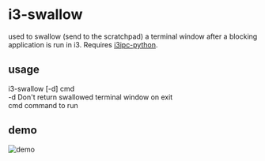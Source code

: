 # i3-swallow
used to swallow (send to the scratchpad) a terminal window after a blocking application is run in i3. Requires [i3ipc-python](https://github.com/acrisci/i3ipc-python/).

## usage
i3-swallow [-d] cmd  
 -d Don't return swallowed terminal window on exit  
 cmd command to run  

## demo
![demo](https://zippy.gfycat.com/HandmadeBasicHoneybadger.gif)

